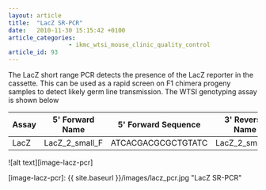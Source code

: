```yaml
---
layout: article
title:  "LacZ SR-PCR"
date:   2010-11-30 15:15:42 +0100
article_categories:
                 - ikmc_wtsi_mouse_clinic_quality_control
article_id: 93
---
```


The LacZ short range PCR detects the presence of the LacZ reporter in the cassette. This can be used as a rapid screen on F1 chimera progeny samples to detect likely germ line transmission. The WTSI genotyping assay is shown below


| Assay | 5' Forward Name | 5' Forward Sequence | 3' Reverse Name | 3' Reverse Sequence  | Product size |
|-------|-----------------|---------------------|-----------------|----------------------|--------------|
| LacZ  | LacZ_2_small_F  | ATCACGACGCGCTGTATC  | LacZ_2_small_R  | ACATCGGGCAAATAATATCG | 108bp        |


![alt text][image-lacz-pcr]

[image-lacz-pcr]: {{ site.baseurl }}/images/lacz_pcr.jpg "LacZ SR-PCR"